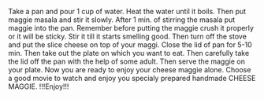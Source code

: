 Take a pan and pour 1 cup of water.
Heat the water until it boils.
Then put maggie masala and stir it slowly.
After 1 min. of stirring the masala  put maggie into the pan.
Remember before putting the maggie crush it properly or it will be sticky.
Stir it till it starts smelling good.
Then turn off the stove and put the slice cheese on top of your maggi.
Close the lid of pan for 5-10 min.
Then take out the plate on which you want to eat.
Then carefully take the lid off the pan with the help of some adult.
Then serve the maggie on your plate.
Now you are ready to enjoy your cheese maggie alone.
Choose a good movie to watch and enjoy you specialy prepared handmade CHEESE MAGGIE.
!!!Enjoy!!!
